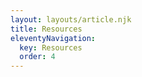 ```yaml
---
layout: layouts/article.njk
title: Resources
eleventyNavigation:
  key: Resources
  order: 4
---
```

